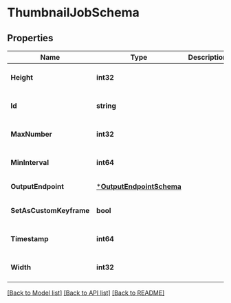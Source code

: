 # ThumbnailJobSchema

## Properties
Name | Type | Description | Notes
------------ | ------------- | ------------- | -------------
**Height** | **int32** |  | [optional] [default to null]
**Id** | **string** |  | [optional] [default to null]
**MaxNumber** | **int32** |  | [optional] [default to null]
**MinInterval** | **int64** |  | [optional] [default to null]
**OutputEndpoint** | [***OutputEndpointSchema**](OutputEndpointSchema.md) |  | [default to null]
**SetAsCustomKeyframe** | **bool** |  | [optional] [default to null]
**Timestamp** | **int64** |  | [optional] [default to null]
**Width** | **int32** |  | [optional] [default to null]

[[Back to Model list]](../README.md#documentation-for-models) [[Back to API list]](../README.md#documentation-for-api-endpoints) [[Back to README]](../README.md)


